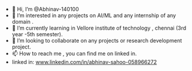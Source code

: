 - 👋 Hi, I’m @Abhinav-140100
- 👀 I’m interested in any projects on AI/ML and any internship of any domain .
- 🌱 I’m currently learning in Vellore institute of technology , chennai (3rd year -5th semester).
- 💞️ I’m looking to collaborate on any projects or research development project.
- 📫 How to reach me , you can find me on linked in.
- linked in: www.linkedin.com/in/abhinav-sahoo-058966272
<!---
Abhinav-140100/Abhinav-140100 is a ✨ special ✨ repository because its `README.md` (this file) appears on your GitHub profile.
You can click the Preview link to take a look at your changes.
--->
